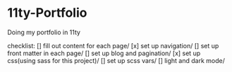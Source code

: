 # 11ty-Portfolio
Doing my portfolio in 11ty

checklist:
[] fill out content for each page/
[x] set up navigation/
[] set up front matter in each page/
[] set up blog and pagination/
[x] set up css(using sass for this project)/
[] set up scss vars/
[] light and dark mode/